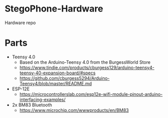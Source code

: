 # StegoPhone-Hardware
Hardware repo

# Parts
- Teensy 4.0
    - Based on the Arduino-Teensy 4.0 from the BurgessWorld Store
    - https://www.tindie.com/products/cburgess129/arduino-teensy4-teensy-40-expansion-board/#specs
    - https://github.com/cburgess5294/Arduino-Teensy4/blob/master/README.md
- ESP-12E
    - https://microcontrollerslab.com/esp12e-wifi-module-pinout-arduino-interfacing-examples/
- 2x BM83 Bluetooth
    - https://www.microchip.com/wwwproducts/en/BM83
